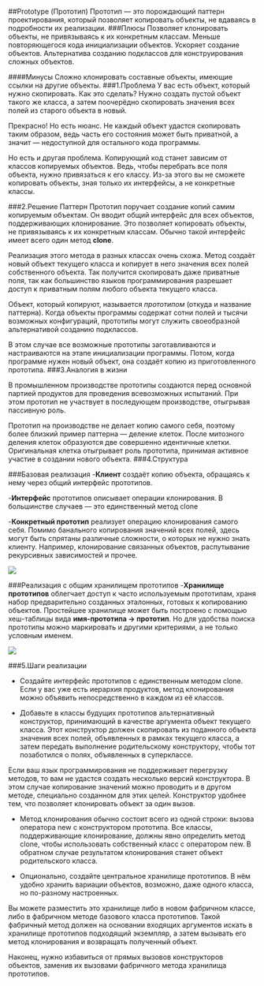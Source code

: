 ##Prototype (Прототип)
Прототип — это порождающий паттерн проектирования, который позволяет копировать объекты, не вдаваясь в подробности их реализации.
###Плюсы
Позволяет клонировать объекты, не привязываясь к их конкретным классам.
Меньше повторяющегося кода инициализации объектов.
Ускоряет создание объектов.
Альтернатива созданию подклассов для конструирования сложных объектов.

####Минусы
Сложно клонировать составные объекты, имеющие ссылки на другие объекты.
###1.Проблема
У вас есть объект, который нужно скопировать. Как это сделать? Нужно создать пустой объект такого же класса, а затем поочерёдно скопировать значения всех полей из старого объекта в новый.

Прекрасно! Но есть нюанс. Не каждый объект удастся скопировать таким образом, ведь часть его состояния может быть приватной, а значит — недоступной для остального кода программы.

Но есть и другая проблема. Копирующий код станет зависим от классов копируемых объектов. Ведь, чтобы перебрать все поля объекта, нужно привязаться к его классу. Из-за этого вы не сможете копировать объекты, зная только их интерфейсы, а не конкретные классы.

###2.Решение
Паттерн Прототип поручает создание копий самим копируемым объектам. Он вводит общий интерфейс для всех объектов, поддерживающих клонирование. Это позволяет копировать объекты, не привязываясь к их конкретным классам. Обычно такой интерфейс имеет всего один метод **clone**.

Реализация этого метода в разных классах очень схожа. Метод создаёт новый объект текущего класса и копирует в него значения всех полей собственного объекта. Так получится скопировать даже приватные поля, так как большинство языков программирования разрешает доступ к приватным полям любого объекта текущего класса.

Объект, который копируют, называется *прототипом* (откуда и название паттерна). Когда объекты программы содержат сотни полей и тысячи возможных конфигураций, прототипы могут служить своеобразной альтернативой созданию подклассов.

В этом случае все возможные прототипы заготавливаются и настраиваются на этапе инициализации программы. Потом, когда программе нужен новый объект, она создаёт копию из приготовленного прототипа.
###3.Аналогия в жизни

В промышленном производстве прототипы создаются перед основной партией продуктов для проведения всевозможных испытаний. При этом прототип не участвует в последующем производстве, отыгрывая пассивную роль.

Прототип на производстве не делает копию самого себя, поэтому более близкий пример паттерна — деление клеток. После митозного деления клеток образуются две совершенно идентичные клетки. Оригинальная клетка отыгрывает роль прототипа, принимая активное участие в создании нового объекта.
###4.Структура

###Базовая реализация
-**Клиент** создаёт копию объекта, обращаясь к нему через общий интерфейс прототипов.

-**Интерфейс** прототипов описывает операции клонирования. В большинстве случаев — это единственный метод clone

-**Конкретный прототип** реализует операцию клонирования самого себя. Помимо банального копирования значений всех полей, здесь могут быть спрятаны различные сложности, о которых не нужно знать клиенту. Например, клонирование связанных объектов, распутывание рекурсивных зависимостей и прочее.

![](C:\Users\aananev\Desktop\prototypeStructur.png)

###Реализация с общим хранилищем прототипов
-**Хранилище прототипов** облегчает доступ к часто используемым прототипам, храня набор предварительно созданных эталонных, готовых к копированию объектов. Простейшее хранилище может быть построено с помощью хеш-таблицы вида **имя-прототипа → прототип**. Но для удобства поиска прототипы можно маркировать и другими критериями, а не только условным именем.

![](C:\Users\aananev\Desktop\structure-prototype-schron.png)


###5.Шаги реализации

- Создайте интерфейс прототипов с единственным методом clone. Если у вас уже есть иерархия продуктов, метод клонирования можно объявить непосредственно в каждом из её классов.

- Добавьте в классы будущих прототипов альтернативный конструктор, принимающий в качестве аргумента объект текущего класса. Этот конструктор должен скопировать из поданного объекта значения всех полей, объявленных в рамках текущего класса, а затем передать выполнение родительскому конструктору, чтобы тот позаботился о полях, объявленных в суперклассе.

Если ваш язык программирования не поддерживает перегрузку методов, то вам не удастся создать несколько версий конструктора. В этом случае копирование значений можно проводить и в другом методе, специально созданном для этих целей. Конструктор удобнее тем, что позволяет клонировать объект за один вызов.

- Метод клонирования обычно состоит всего из одной строки: вызова оператора new с конструктором прототипа. Все классы, поддерживающие клонирование, должны явно определить метод clone, чтобы использовать собственный класс с оператором new. В обратном случае результатом клонирования станет объект родительского класса.

- Опционально, создайте центральное хранилище прототипов. В нём удобно хранить вариации объектов, возможно, даже одного класса, но по-разному настроенных.

Вы можете разместить это хранилище либо в новом фабричном классе, либо в фабричном методе базового класса прототипов. Такой фабричный метод должен на основании входящих аргументов искать в хранилище прототипов подходящий экземпляр, а затем вызывать его метод клонирования и возвращать полученный объект.

Наконец, нужно избавиться от прямых вызовов конструкторов объектов, заменив их вызовами фабричного метода хранилища прототипов.